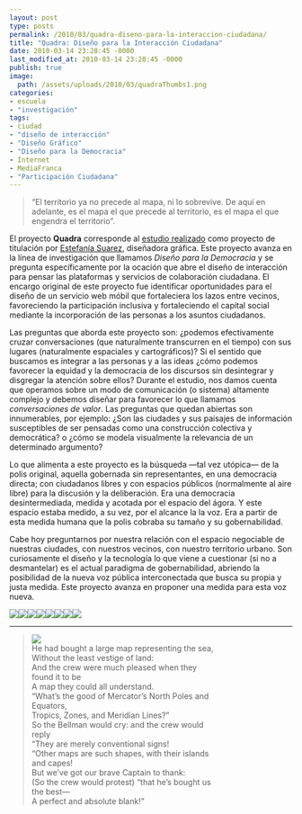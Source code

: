 ```yaml
---
layout: post
type: posts
permalink: /2010/03/quadra-diseno-para-la-interaccion-ciudadana/
title: "Quadra: Diseño para la Interacción Ciudadana"
date: 2010-03-14 23:28:45 -0000
last_modified_at: 2010-03-14 23:28:45 -0000
publish: true
image:
  path: /assets/uploads/2010/03/quadraThumbs1.png
categories:
- escuela
- "investigación"
tags:
- ciudad
- "diseño de interacción"
- "Diseño Gráfico"
- "Diseño para la Democracia"
- Internet
- MediaFranca
- "Participación Ciudadana"
---
```

> “El territorio ya no precede al mapa, ni lo sobrevive. De aquí en adelante, es el mapa el que precede al territorio, es el mapa el que engendra el territorio”.

El proyecto **Quadra** corresponde al [estudio realizado](http://wiki.ead.pucv.cl/index.php/Quadra "Documentación del Proyecto") como proyecto de titulación por [Estefanía Suarez](http://cl.linkedin.com/pub/estefan%C3%ADa-su%C3%A1rez/15/518/824), diseñadora gráfica. Este proyecto avanza en la línea de investigación que llamamos _Diseño para la Democracia_ y se pregunta específicamente por la ocación que abre el diseño de interacción para pensar las plataformas y servicios de colaboración ciudadana. El encargo original de este proyecto fue identificar oportunidades para el diseño de un servicio web móbil que fortaleciera los lazos entre vecinos, favoreciendo la participación inclusiva y fortaleciendo el capital social mediante la incorporación de las personas a los asuntos ciudadanos.

Las preguntas que aborda este proyecto son: ¿podemos efectivamente cruzar conversaciones (que naturalmente transcurren en el tiempo) con sus lugares (naturalmente espaciales y cartográficos)? Si el sentido que buscamos es integrar a las personas y a las ideas ¿cómo podemos favorecer la equidad y la democracia de los discursos sin desintegrar y disgregar la atención sobre ellos? Durante el estudio, nos damos cuenta que operamos sobre un modo de comunicación (o sistema) altamente complejo y debemos diseñar para favorecer lo que llamamos _conversaciones de valor_. Las preguntas que quedan abiertas son innumerables, por ejemplo: ¿Son las ciudades y sus paisajes de información susceptibles de ser pensadas como una construcción colectiva y democrática? o ¿cómo se modela visualmente la relevancia de un determinado argumento?

Lo que alimenta a este proyecto es la búsqueda —tal vez utópica— de la polis original, aquella gobernada sin representantes, en una democracia directa; con ciudadanos libres y con espacios públicos (normalmente al aire libre) para la discusión y la deliberación. Era una democracia desintermediada, medida y acotada por el espacio del ágora. Y este espacio estaba medido, a su vez, por el alcance la la voz. Era a partir de esta medida humana que la polis cobraba su tamaño y su gobernabilidad.

Cabe hoy preguntarnos por nuestra relación con el espacio negociable de nuestras ciudades, con nuestros vecinos, con nuestro territorio urbano. Son curiosamente el diseño y la tecnología lo que viene a cuestionar (si no a desmantelar) es el actual paradigma de gobernabilidad, abriendo la posibilidad de la nueva voz pública interconectada que busca su propia y justa medida. Este proyecto avanza en proponer una medida para esta voz nueva.

[![](http://www.ead.pucv.cl/wp-content/archivos/2010/03/Screenshot-2010-03-11-a-las-17.34.23-260x483.png)](http://www.ead.pucv.cl/wp-content/archivos/2010/03/Screenshot-2010-03-11-a-las-17.34.23.png "Quadra - Mapa de publicaciones")[![](http://www.ead.pucv.cl/wp-content/archivos/2010/03/Screenshot-2010-03-11-a-las-17.47.24-260x483.png)](http://www.ead.pucv.cl/wp-content/archivos/2010/03/Screenshot-2010-03-11-a-las-17.47.24.png "Quadra - Buscador con etiquetas de toponimia")[![](http://www.ead.pucv.cl/wp-content/archivos/2010/03/Screenshot-2010-03-11-a-las-17.47.49-260x483.png)](http://www.ead.pucv.cl/wp-content/archivos/2010/03/Screenshot-2010-03-11-a-las-17.47.49.png "Quadra - Mapa y detalle de una publicación")[![](http://www.ead.pucv.cl/wp-content/archivos/2010/03/Screenshot-2010-03-11-a-las-17.52.03-260x483.png)](http://www.ead.pucv.cl/wp-content/archivos/2010/03/Screenshot-2010-03-11-a-las-17.52.03.png "Quadra - Discusión de publicación")[![](http://www.ead.pucv.cl/wp-content/archivos/2010/03/Screenshot-2010-03-11-a-las-17.47.39-260x483.png)](http://www.ead.pucv.cl/wp-content/archivos/2010/03/Screenshot-2010-03-11-a-las-17.47.39.png "Quadra - Valorar publicación")[![](http://www.ead.pucv.cl/wp-content/archivos/2010/03/Screenshot-2010-03-11-a-las-17.47.53-260x483.png)](http://www.ead.pucv.cl/wp-content/archivos/2010/03/Screenshot-2010-03-11-a-las-17.47.53.png "Quadra - Comentar publicación")[![](http://www.ead.pucv.cl/wp-content/archivos/2010/03/Screenshot-2010-03-11-a-las-17.34.30-260x483.png)](http://www.ead.pucv.cl/wp-content/archivos/2010/03/Screenshot-2010-03-11-a-las-17.34.30.png "Quadra - Escribir una nueva publicación o asunto")[![](http://www.ead.pucv.cl/wp-content/archivos/2010/03/Screenshot-2010-03-11-a-las-17.34.34-260x483.png)](http://www.ead.pucv.cl/wp-content/archivos/2010/03/Screenshot-2010-03-11-a-las-17.34.34.png "Quadra - Elección de microformatos para publicación")

* * *

> [![](http://www.ead.pucv.cl/wp-content/archivos/2010/03/perfectMap-260x435.jpg)](http://www.ead.pucv.cl/wp-content/archivos/2010/03/perfectMap.jpg "The Perfect Map - An Absolute Blank!")  
> He had bought a large map representing the sea,  
> Without the least vestige of land:  
> And the crew were much pleased when they  
> found it to be  
> A map they could all understand.  
> “What’s the good of Mercator’s North Poles and  
> Equators,  
> Tropics, Zones, and Meridian Lines?”  
> So the Bellman would cry: and the crew would  
> reply  
> “They are merely conventional signs!  
> “Other maps are such shapes, with their islands  
> and capes!  
> But we’ve got our brave Captain to thank:  
> (So the crew would protest) “that he’s bought us  
> the best—  
> A perfect and absolute blank!”
